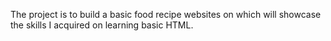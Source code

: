 The project is to build a basic food recipe websites on which will showcase the skills I acquired on learning basic HTML.